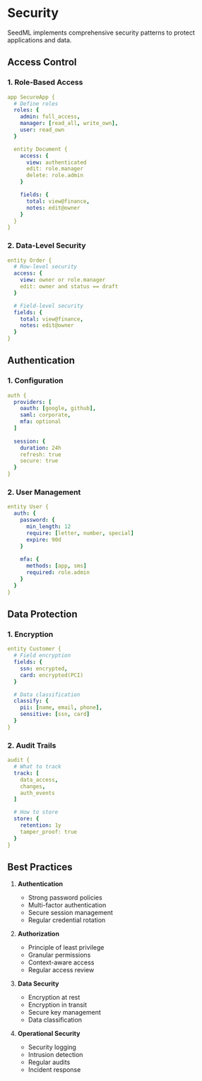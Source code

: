 # Security

SeedML implements comprehensive security patterns to protect applications and data.

## Access Control

### 1. Role-Based Access
```yaml
app SecureApp {
  # Define roles
  roles: {
    admin: full_access,
    manager: [read_all, write_own],
    user: read_own
  }

  entity Document {
    access: {
      view: authenticated
      edit: role.manager
      delete: role.admin
    }

    fields: {
      total: view@finance,
      notes: edit@owner
    }
  }
}
```

### 2. Data-Level Security
```yaml
entity Order {
  # Row-level security
  access: {
    view: owner or role.manager
    edit: owner and status == draft
  }

  # Field-level security
  fields: {
    total: view@finance,
    notes: edit@owner
  }
}
```

## Authentication

### 1. Configuration
```yaml
auth {
  providers: [
    oauth: [google, github],
    saml: corporate,
    mfa: optional
  ]
  
  session: {
    duration: 24h
    refresh: true
    secure: true
  }
}
```

### 2. User Management
```yaml
entity User {
  auth: {
    password: {
      min_length: 12
      require: [letter, number, special]
      expire: 90d
    }
    
    mfa: {
      methods: [app, sms]
      required: role.admin
    }
  }
}
```

## Data Protection

### 1. Encryption
```yaml
entity Customer {
  # Field encryption
  fields: {
    ssn: encrypted,
    card: encrypted(PCI)
  }

  # Data classification
  classify: {
    pii: [name, email, phone],
    sensitive: [ssn, card]
  }
}
```

### 2. Audit Trails
```yaml
audit {
  # What to track
  track: [
    data_access,
    changes,
    auth_events
  ]

  # How to store
  store: {
    retention: 1y
    tamper_proof: true
  }
}
```

## Best Practices

1. **Authentication**
   - Strong password policies
   - Multi-factor authentication
   - Secure session management
   - Regular credential rotation

2. **Authorization**
   - Principle of least privilege
   - Granular permissions
   - Context-aware access
   - Regular access review

3. **Data Security**
   - Encryption at rest
   - Encryption in transit
   - Secure key management
   - Data classification

4. **Operational Security**
   - Security logging
   - Intrusion detection
   - Regular audits
   - Incident response
